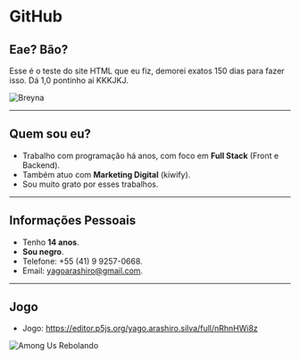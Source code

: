 # GitHub

## Eae? Bão?

Esse é o teste do site HTML que eu fiz, demorei exatos 150 dias para fazer isso. Dá 1,0 pontinho aí KKKJKJ.


![Breyna](https://encrypted-tbn0.gstatic.com/images?q=tbn:ANd9GcQhdS3tpBs0Bp3PscxqrEWnZT7IfEchDwt-Yg&s)

---

## Quem sou eu?

- Trabalho com programação há anos, com foco em **Full Stack** (Front e Backend).
- Também atuo com **Marketing Digital** (kiwify).
- Sou muito grato por esses trabalhos.

---

## Informações Pessoais

- Tenho **14 anos**.
- **Sou negro**.
- Telefone: +55 (41) 9 9257-0668.
- Email: yagoarashiro@gmail.com.

---

## Jogo

- Jogo: https://editor.p5js.org/yago.arashiro.silva/full/nRhnHWi8z


![Among Us Rebolando](https://editor.p5js.org/yago.arashiro.silva/full/phDEkNnpV)
